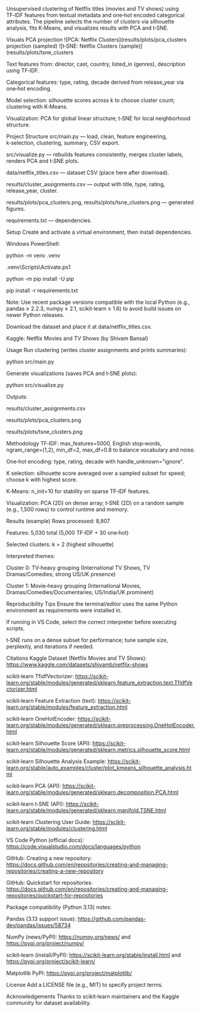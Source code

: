 Unsupervised clustering of Netflix titles (movies and TV shows) using TF‑IDF features from textual metadata and one‑hot encoded categorical attributes. The pipeline selects the number of clusters via silhouette analysis, fits K‑Means, and visualizes results with PCA and t‑SNE.

Visuals
PCA projection
![PCA: Netflix Clusters](results/plots/pca_clusters projection (sampled)
![t‑SNE: Netflix Clusters (sample)](results/plots/tsne_clusters

Text features from: director, cast, country, listed_in (genres), description using TF‑IDF.

Categorical features: type, rating, decade derived from release_year via one‑hot encoding.

Model selection: silhouette scores across k to choose cluster count; clustering with K‑Means.

Visualization: PCA for global linear structure; t‑SNE for local neighborhood structure.

Project Structure
src/main.py — load, clean, feature engineering, k‑selection, clustering, summary, CSV export.

src/visualize.py — rebuilds features consistently, merges cluster labels, renders PCA and t‑SNE plots.

data/netflix_titles.csv — dataset CSV (place here after download).

results/cluster_assignments.csv — output with title, type, rating, release_year, cluster.

results/plots/pca_clusters.png, results/plots/tsne_clusters.png — generated figures.

requirements.txt — dependencies.

Setup
Create and activate a virtual environment, then install dependencies.

Windows PowerShell:

python -m venv .venv

.venv\Scripts\Activate.ps1

python -m pip install -U pip

pip install -r requirements.txt

Note: Use recent package versions compatible with the local Python (e.g., pandas ≥ 2.2.3, numpy ≥ 2.1, scikit‑learn ≥ 1.6) to avoid build issues on newer Python releases.

Download the dataset and place it at data/netflix_titles.csv.

Kaggle: Netflix Movies and TV Shows (by Shivam Bansal)

Usage
Run clustering (writes cluster assignments and prints summaries):

python src/main.py

Generate visualizations (saves PCA and t‑SNE plots):

python src/visualize.py

Outputs:

results/cluster_assignments.csv

results/plots/pca_clusters.png

results/plots/tsne_clusters.png

Methodology
TF‑IDF: max_features=5000, English stop‑words, ngram_range=(1,2), min_df=2, max_df=0.8 to balance vocabulary and noise.

One‑hot encoding: type, rating, decade with handle_unknown="ignore".

K selection: silhouette score averaged over a sampled subset for speed; choose k with highest score.

K‑Means: n_init=10 for stability on sparse TF‑IDF features.

Visualization: PCA (2D) on dense array; t‑SNE (2D) on a random sample (e.g., 1,500 rows) to control runtime and memory.

Results (example)
Rows processed: 8,807

Features: 5,030 total (5,000 TF‑IDF + 30 one‑hot)

Selected clusters: k = 2 (highest silhouette)

Interpreted themes:

Cluster 0: TV‑heavy grouping (International TV Shows, TV Dramas/Comedies; strong US/UK presence)

Cluster 1: Movie‑heavy grouping (International Movies, Dramas/Comedies/Documentaries; US/India/UK prominent)

Reproducibility Tips
Ensure the terminal/editor uses the same Python environment as requirements were installed in.

If running in VS Code, select the correct interpreter before executing scripts.

t‑SNE runs on a dense subset for performance; tune sample size, perplexity, and iterations if needed.

Citations
Kaggle Dataset (Netflix Movies and TV Shows): https://www.kaggle.com/datasets/shivamb/netflix-shows

scikit‑learn TfidfVectorizer: https://scikit-learn.org/stable/modules/generated/sklearn.feature_extraction.text.TfidfVectorizer.html

scikit‑learn Feature Extraction (text): https://scikit-learn.org/stable/modules/feature_extraction.html

scikit‑learn OneHotEncoder: https://scikit-learn.org/stable/modules/generated/sklearn.preprocessing.OneHotEncoder.html

scikit‑learn Silhouette Score (API): https://scikit-learn.org/stable/modules/generated/sklearn.metrics.silhouette_score.html

scikit‑learn Silhouette Analysis Example: https://scikit-learn.org/stable/auto_examples/cluster/plot_kmeans_silhouette_analysis.html

scikit‑learn PCA (API): https://scikit-learn.org/stable/modules/generated/sklearn.decomposition.PCA.html

scikit‑learn t‑SNE (API): https://scikit-learn.org/stable/modules/generated/sklearn.manifold.TSNE.html

scikit‑learn Clustering User Guide: https://scikit-learn.org/stable/modules/clustering.html

VS Code Python (official docs): https://code.visualstudio.com/docs/languages/python

GitHub: Creating a new repository: https://docs.github.com/en/repositories/creating-and-managing-repositories/creating-a-new-repository

GitHub: Quickstart for repositories: https://docs.github.com/en/repositories/creating-and-managing-repositories/quickstart-for-repositories

Package compatibility (Python 3.13) notes:

Pandas (3.13 support issue): https://github.com/pandas-dev/pandas/issues/58734

NumPy (news/PyPI): https://numpy.org/news/ and https://pypi.org/project/numpy/

scikit‑learn (install/PyPI): https://scikit-learn.org/stable/install.html and https://pypi.org/project/scikit-learn/

Matplotlib PyPI: https://pypi.org/project/matplotlib/

License
Add a LICENSE file (e.g., MIT) to specify project terms.

Acknowledgements
Thanks to scikit‑learn maintainers and the Kaggle community for dataset availability.